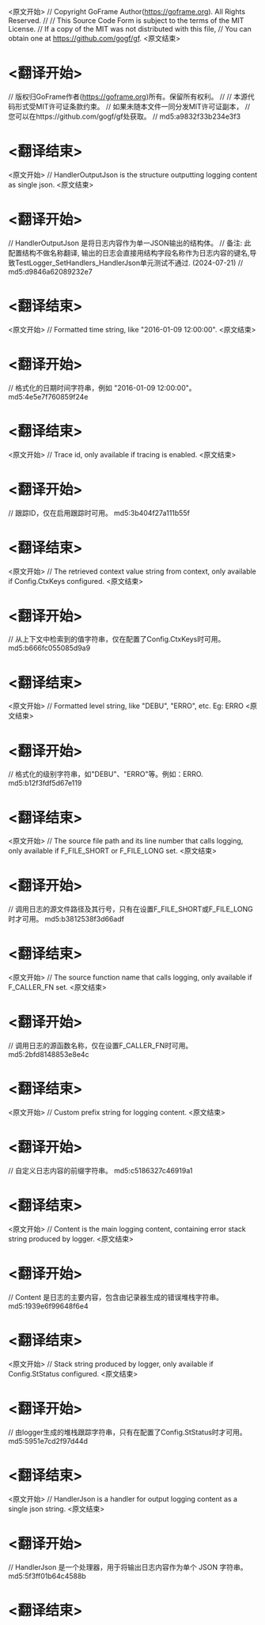 
<原文开始>
// Copyright GoFrame Author(https://goframe.org). All Rights Reserved.
//
// This Source Code Form is subject to the terms of the MIT License.
// If a copy of the MIT was not distributed with this file,
// You can obtain one at https://github.com/gogf/gf.
<原文结束>

# <翻译开始>
// 版权归GoFrame作者(https://goframe.org)所有。保留所有权利。
//
// 本源代码形式受MIT许可证条款约束。
// 如果未随本文件一同分发MIT许可证副本，
// 您可以在https://github.com/gogf/gf处获取。
// md5:a9832f33b234e3f3
# <翻译结束>


<原文开始>
// HandlerOutputJson is the structure outputting logging content as single json.
<原文结束>

# <翻译开始>
// HandlerOutputJson 是将日志内容作为单一JSON输出的结构体。
// 备注: 此配置结构不做名称翻译, 输出的日志会直接用结构字段名称作为日志内容的键名,导致TestLogger_SetHandlers_HandlerJson单元测试不通过.  (2024-07-21)
// md5:d9846a62089232e7
# <翻译结束>


<原文开始>
// Formatted time string, like "2016-01-09 12:00:00".
<原文结束>

# <翻译开始>
// 格式化的日期时间字符串，例如 "2016-01-09 12:00:00"。 md5:4e5e7f760859f24e
# <翻译结束>


<原文开始>
// Trace id, only available if tracing is enabled.
<原文结束>

# <翻译开始>
// 跟踪ID，仅在启用跟踪时可用。 md5:3b404f27a111b55f
# <翻译结束>


<原文开始>
// The retrieved context value string from context, only available if Config.CtxKeys configured.
<原文结束>

# <翻译开始>
// 从上下文中检索到的值字符串，仅在配置了Config.CtxKeys时可用。 md5:b666fc055085d9a9
# <翻译结束>


<原文开始>
// Formatted level string, like "DEBU", "ERRO", etc. Eg: ERRO
<原文结束>

# <翻译开始>
// 格式化的级别字符串，如"DEBU"、"ERRO"等。例如：ERRO. md5:b12f3fdf5d67e119
# <翻译结束>


<原文开始>
// The source file path and its line number that calls logging, only available if F_FILE_SHORT or F_FILE_LONG set.
<原文结束>

# <翻译开始>
// 调用日志的源文件路径及其行号，只有在设置F_FILE_SHORT或F_FILE_LONG时才可用。 md5:b3812538f3d66adf
# <翻译结束>


<原文开始>
// The source function name that calls logging, only available if F_CALLER_FN set.
<原文结束>

# <翻译开始>
// 调用日志的源函数名称，仅在设置F_CALLER_FN时可用。 md5:2bfd8148853e8e4c
# <翻译结束>


<原文开始>
// Custom prefix string for logging content.
<原文结束>

# <翻译开始>
// 自定义日志内容的前缀字符串。 md5:c5186327c46919a1
# <翻译结束>


<原文开始>
// Content is the main logging content, containing error stack string produced by logger.
<原文结束>

# <翻译开始>
// Content 是日志的主要内容，包含由记录器生成的错误堆栈字符串。 md5:1939e6f99648f6e4
# <翻译结束>


<原文开始>
// Stack string produced by logger, only available if Config.StStatus configured.
<原文结束>

# <翻译开始>
// 由logger生成的堆栈跟踪字符串，只有在配置了Config.StStatus时才可用。 md5:5951e7cd2f97d44d
# <翻译结束>


<原文开始>
// HandlerJson is a handler for output logging content as a single json string.
<原文结束>

# <翻译开始>
// HandlerJson 是一个处理器，用于将输出日志内容作为单个 JSON 字符串。 md5:5f3ff01b64c4588b
# <翻译结束>

